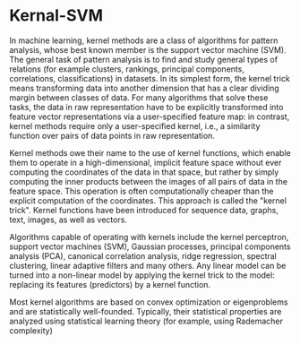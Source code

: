 <h1>Kernal-SVM</h1>
In machine learning, kernel methods are a class of algorithms for pattern analysis, whose best known member is the support vector machine (SVM). The general task of pattern analysis is to find and study general types of relations (for example clusters, rankings, principal components, correlations, classifications) in datasets. In its simplest form, the kernel trick means transforming data into another dimension that has a clear dividing margin between classes of data. For many algorithms that solve these tasks, the data in raw representation have to be explicitly transformed into feature vector representations via a user-specified feature map: in contrast, kernel methods require only a user-specified kernel, i.e., a similarity function over pairs of data points in raw representation.

Kernel methods owe their name to the use of kernel functions, which enable them to operate in a high-dimensional, implicit feature space without ever computing the coordinates of the data in that space, but rather by simply computing the inner products between the images of all pairs of data in the feature space. This operation is often computationally cheaper than the explicit computation of the coordinates. This approach is called the "kernel trick". Kernel functions have been introduced for sequence data, graphs, text, images, as well as vectors.

Algorithms capable of operating with kernels include the kernel perceptron, support vector machines (SVM), Gaussian processes, principal components analysis (PCA), canonical correlation analysis, ridge regression, spectral clustering, linear adaptive filters and many others. Any linear model can be turned into a non-linear model by applying the kernel trick to the model: replacing its features (predictors) by a kernel function.

Most kernel algorithms are based on convex optimization or eigenproblems and are statistically well-founded. Typically, their statistical properties are analyzed using statistical learning theory (for example, using Rademacher complexity)
